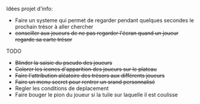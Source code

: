 Idées projet d'info:

- Faire un systeme qui permet de regarder pendant quelques secondes le prochain trésor à aller chercher
- ~~conseiller aux joueurs de ne pas regarder l'écran quand un joueur regarde sa carte trésor~~

TODO

- ~~Blinder la saisie du pseudo des joueurs~~
- ~~Colorer les icones d'apparition des joueurs sur le plateau~~
- ~~Faire l'attribution aléatoire des trésors aux différents joueurs~~
- ~~Faire un menu secret pour rentrer un srand personnalisé~~
- Regler les conditions de deplacement
- Faire bouger le pion du joueur si la tuile sur laquelle il est coulisse

